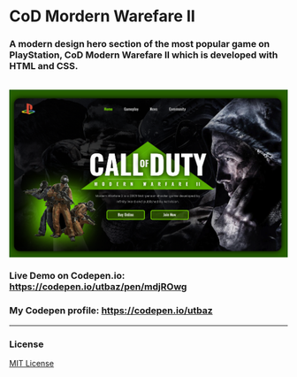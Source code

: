 # CoD Mordern Warefare II

### A modern design hero section of the most popular game on PlayStation, CoD Modern Warefare II which is developed with HTML and CSS.
<br/>
<img align="center" src="https://github.com/Uzafar90/cod_mw2/blob/master/cod_mw2.png"/>
<br/>

### Live Demo on Codepen.io:  https://codepen.io/utbaz/pen/mdjROwg

### My Codepen profile:  https://codepen.io/utbaz

<hr/>

### License
[MIT License](LICENSE)
